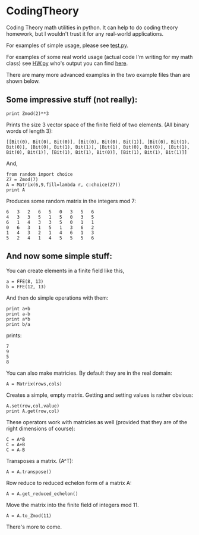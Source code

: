 CodingTheory
============

Coding Theory math utilities in python.
It can help to do coding theory homework, but I wouldn't trust it for any real-world applications.

For examples of simple usage, please see <a href="https://github.com/Glank/CodingTheory/blob/master/test.py">test.py</a>.

For examples of some real world usage (actual code I'm writing for my math class) see 
<a href="https://github.com/Glank/CodingTheory/blob/master/HW.py">HW.py</a> who's output you can find
<a href="https://github.com/Glank/CodingTheory/blob/master/homework_print.txt">here</a>.

There are many more advanced examples in the two example files than are shown below.

Some impressive stuff (not really):
-----------------------------------

    print Zmod(2)**3

Prints the size 3 vector space of the finite field of two elements. (All binary words of length 3):

    [[Bit(0), Bit(0), Bit(0)], [Bit(0), Bit(0), Bit(1)], [Bit(0), Bit(1), Bit(0)], [Bit(0), Bit(1), Bit(1)], [Bit(1), Bit(0), Bit(0)], [Bit(1), Bit(0), Bit(1)], [Bit(1), Bit(1), Bit(0)], [Bit(1), Bit(1), Bit(1)]]

And,

    from random import choice
    Z7 = Zmod(7)
    A = Matrix(6,9,fill=lambda r, c:choice(Z7))
    print A


Produces some random matrix in the integers mod 7:

    6   3	2	6	5	0	3	5	6
    4	3	3	5	1	5	0	3	5
    6	1	4	3	3	5	0	1	1
    0	6	3	1	5	1	3	6	2
    1	4	3	2	1	4	6	1	3
    5	2	4	1	4	5	5	5	6


And now some simple stuff:
--------------------------

You can create elements in a finite field like this,

    a = FFE(8, 13)
    b = FFE(12, 13)

And then do simple operations with them:

    print a+b
    print a-b
    print a*b
    print b/a

prints:

    7
    9
    5
    8
    
You can also make matricies. By default they are in the real domain:

    A = Matrix(rows,cols)

Creates a simple, empty matrix. Getting and setting values is rather obvious:

    A.set(row,col,value)
    print A.get(row,col)

These operators work with matricies as well (provided that they are of the right dimensions of course):

    C = A*B
    C = A+B
    C = A-B

Transposes a matrix. (A^T):

    A = A.transpose()

Row reduce to reduced echelon form of a matrix A:

    A = A.get_reduced_echelon()

Move the matrix into the finite field of integers mod 11.

    A = A.to_Zmod(11)

There's more to come.

